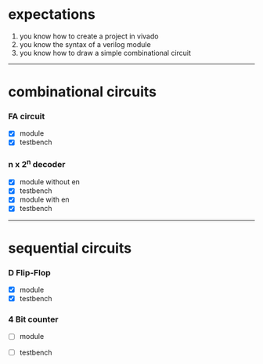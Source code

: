 # expectations

1. you know how to create a project in vivado
2. you know the syntax of a verilog module 
3. you know how to draw a simple combinational circuit

-------

# combinational circuits

### FA circuit
- [x] module
- [x] testbench
### n x 2<sup>n</sup> decoder
- [x] module without en
- [x] testbench
- [x] module with en
- [x] testbench

---------

# sequential circuits

### D Flip-Flop
- [x] module
- [x] testbench
### 4 Bit counter
- [ ] module
- [ ] testbench

